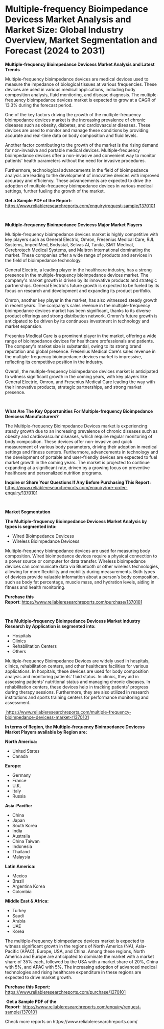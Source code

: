 <p><h1>Multiple-frequency Bioimpedance Devicess Market Analysis and Market Size: Global Industry Overview, Market Segmentation and Forecast (2024 to 2031)</h1></p><p><strong>Multiple-frequency Bioimpedance Devicess Market Analysis and Latest Trends</strong></p>
<p><p>Multiple-frequency bioimpedance devices are medical devices used to measure the impedance of biological tissues at various frequencies. These devices are used in various medical applications, including body composition analysis, fluid monitoring, and disease diagnosis. The multiple-frequency bioimpedance devices market is expected to grow at a CAGR of 13.3% during the forecast period.</p><p>One of the key factors driving the growth of the multiple-frequency bioimpedance devices market is the increasing prevalence of chronic diseases such as obesity, diabetes, and cardiovascular diseases. These devices are used to monitor and manage these conditions by providing accurate and real-time data on body composition and fluid levels.</p><p>Another factor contributing to the growth of the market is the rising demand for non-invasive and portable medical devices. Multiple-frequency bioimpedance devices offer a non-invasive and convenient way to monitor patients' health parameters without the need for invasive procedures.</p><p>Furthermore, technological advancements in the field of bioimpedance analysis are leading to the development of innovative devices with improved accuracy and efficiency. These advancements are expected to drive the adoption of multiple-frequency bioimpedance devices in various medical settings, further fueling the growth of the market.</p></p>
<p><strong>Get a Sample PDF of the Report:&nbsp;</strong> <a href="https://www.reliableresearchreports.com/enquiry/request-sample/1370101">https://www.reliableresearchreports.com/enquiry/request-sample/1370101</a></p>
<p>&nbsp;</p>
<p><strong>Multiple-frequency Bioimpedance Devicess Major Market Players</strong></p>
<p><p>Multiple-frequency bioimpedance devices market is highly competitive with key players such as General Electric, Omron, Fresenius Medical Care, RJL Systems, ImpediMed, Bodystat, Selvas AI, Tanita, SMT Medical, Cerebrotech Medical Systems, and Maltron International dominating the market. These companies offer a wide range of products and services in the field of bioimpedance technology.</p><p>General Electric, a leading player in the healthcare industry, has a strong presence in the multiple-frequency bioimpedance devices market. The company's market growth is driven by its innovative products and strategic partnerships. General Electric's future growth is expected to be fueled by its focus on research and development and expanding its product portfolio.</p><p>Omron, another key player in the market, has also witnessed steady growth in recent years. The company's sales revenue in the multiple-frequency bioimpedance devices market has been significant, thanks to its diverse product offerings and strong distribution network. Omron's future growth is anticipated to be driven by its continuous investment in technology and market expansion.</p><p>Fresenius Medical Care is a prominent player in the market, offering a wide range of bioimpedance devices for healthcare professionals and patients. The company's market size is substantial, owing to its strong brand reputation and global presence. Fresenius Medical Care's sales revenue in the multiple-frequency bioimpedance devices market is impressive, reflecting its competitive position in the industry.</p><p>Overall, the multiple-frequency bioimpedance devices market is anticipated to witness significant growth in the coming years, with key players like General Electric, Omron, and Fresenius Medical Care leading the way with their innovative products, strategic partnerships, and strong market presence.</p></p>
<p>&nbsp;</p>
<p><strong>What Are The Key Opportunities For Multiple-frequency Bioimpedance Devicess Manufacturers?</strong></p>
<p><p>The Multiple-frequency Bioimpedance Devices market is experiencing steady growth due to an increasing prevalence of chronic diseases such as obesity and cardiovascular diseases, which require regular monitoring of body composition. These devices offer non-invasive and quick measurement of various body parameters, driving their adoption in medical settings and fitness centers. Furthermore, advancements in technology and the development of portable and user-friendly devices are expected to fuel market growth in the coming years. The market is projected to continue expanding at a significant rate, driven by a growing focus on preventive healthcare and personalized nutrition programs.</p></p>
<p><strong>Inquire or Share Your Questions If Any Before Purchasing This Report:</strong> <a href="https://www.reliableresearchreports.com/enquiry/pre-order-enquiry/1370101">https://www.reliableresearchreports.com/enquiry/pre-order-enquiry/1370101</a></p>
<p>&nbsp;</p>
<p><strong>Market Segmentation</strong></p>
<p><strong>The Multiple-frequency Bioimpedance Devicess Market Analysis by types is segmented into:</strong></p>
<p><ul><li>Wired Bioimpedance Devicess</li><li>Wireless Bioimpedance Devicess</li></ul></p>
<p><p>Multiple-frequency bioimpedance devices are used for measuring body composition. Wired bioimpedance devices require a physical connection to a power source or computer for data transfer. Wireless bioimpedance devices can communicate data via Bluetooth or other wireless technologies, allowing for more flexibility and mobility during measurements. Both types of devices provide valuable information about a person's body composition, such as body fat percentage, muscle mass, and hydration levels, aiding in fitness and health monitoring.</p></p>
<p><strong>Purchase this Report:&nbsp;</strong><a href="https://www.reliableresearchreports.com/purchase/1370101">https://www.reliableresearchreports.com/purchase/1370101</a></p>
<p>&nbsp;</p>
<p><strong>The Multiple-frequency Bioimpedance Devicess Market Industry Research by Application is segmented into:</strong></p>
<p><ul><li>Hospitals</li><li>Clinics</li><li>Rehabilitation Centers</li><li>Others</li></ul></p>
<p><p>Multiple-frequency Bioimpedance Devices are widely used in hospitals, clinics, rehabilitation centers, and other healthcare facilities for various applications. In hospitals, these devices are used for body composition analysis and monitoring patients' fluid status. In clinics, they aid in assessing patients' nutritional status and managing chronic diseases. In rehabilitation centers, these devices help in tracking patients' progress during therapy sessions. Furthermore, they are also utilized in research institutions and sports training centers for performance monitoring and assessment.</p></p>
<p><a href="https://www.reliableresearchreports.com/multiple-frequency-bioimpedance-devicess-market-r1370101">&nbsp;https://www.reliableresearchreports.com/multiple-frequency-bioimpedance-devicess-market-r1370101</a></p>
<p><strong>In terms of Region, the Multiple-frequency Bioimpedance Devicess Market Players available by Region are:</strong></p>
<p>
    <p> <strong> North America: </strong>
        <ul>
            <li>United States</li>
            <li>Canada</li>
        </ul>
        </p> 
    <p> <strong> Europe: </strong>
        <ul>
            <li>Germany</li>
            <li>France</li>
            <li>U.K.</li>
            <li>Italy</li>
            <li>Russia</li>
        </ul>
        </p> 
    <p> <strong> Asia-Pacific: </strong>
        <ul>
            <li>China</li>
            <li>Japan</li>
            <li>South Korea</li>
            <li>India</li>
            <li>Australia</li>
            <li>China Taiwan</li>
            <li>Indonesia</li>
            <li>Thailand</li>
            <li>Malaysia</li>
        </ul>
        </p> 
    <p> <strong> Latin America: </strong>
        <ul>
            <li>Mexico</li>
            <li>Brazil</li>
            <li>Argentina Korea</li>
            <li>Colombia</li>
        </ul>
        </p> 
    <p> <strong> Middle East & Africa: </strong>
        <ul>
            <li>Turkey</li>
            <li>Saudi</li>
            <li>Arabia</li>
            <li>UAE</li>
            <li>Korea</li>
        </ul>
    </p>
    </p>
<p><p>The multiple-frequency bioimpedance devices market is expected to witness significant growth in the regions of North America (NA), Asia-Pacific (APAC), Europe, USA, and China. Among these regions, North America and Europe are anticipated to dominate the market with a market share of 35% each, followed by the USA with a market share of 20%, China with 5%, and APAC with 5%. The increasing adoption of advanced medical technologies and rising healthcare expenditure in these regions are expected to drive market growth.</p></p>
<p><strong>Purchase this Report: </strong><a href="https://www.reliableresearchreports.com/purchase/1370101">https://www.reliableresearchreports.com/purchase/1370101</a></p>
<p>&nbsp;<strong>Get a Sample PDF of the Report:&nbsp;&nbsp;</strong><a href="https://www.reliableresearchreports.com/enquiry/request-sample/1370101">https://www.reliableresearchreports.com/enquiry/request-sample/1370101</a></p>
<p><strong></strong></p>
<p>Check more reports on https://www.reliableresearchreports.com/</p>